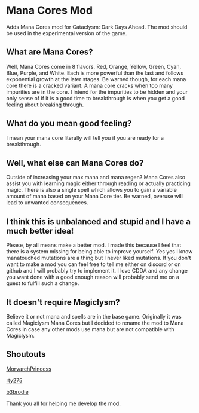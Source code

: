 # Mana Cores Mod
Adds Mana Cores mod for Cataclysm: Dark Days Ahead. The mod should be used in the experimental version of the game.
## What are Mana Cores?
Well, Mana Cores come in 8 flavors. Red, Orange, Yellow, Green, Cyan, Blue, Purple, and White. Each is more powerful than the last and follows exponential growth at the later stages. Be warned though, for each mana core there is a cracked variant. A mana core cracks when too many impurities are in the core. I intend for the impurities to be hidden and your only sense of if it is a good time to breakthrough is when you get a good feeling about breaking through. 
## What do you mean good feeling?
I mean your mana core literally will tell you if you are ready for a breakthrough.
## Well, what else can Mana Cores do?
Outside of increasing your max mana and mana regen? Mana Cores also assist you with learning magic either through reading or actually practicing magic. There is also a single spell which allows you to gain a variable amount of mana based on your Mana Core tier. Be warned, overuse will lead to unwanted consequences.
## I think this is unbalanced and stupid and I have a much better idea!
Please, by all means make a better mod. I made this because I feel that there is a system missing for being able to improve yourself. Yes yes I know manatouched mutations are a thing but I never liked mutations. If you don't want to make a mod you can feel free to tell me either on discord or on github and I will probably try to implement it. I love CDDA and any change you want done with a good enough reason will probably send me on a quest to fulfill such a change.
## It doesn't require Magiclysm?
Believe it or not mana and spells are in the base game. Originally it was called Magiclysm Mana Cores but I decided to rename the mod to Mana Cores in case any other mods use mana but are not compatible with Magiclysm.
## Shoutouts
[MorvarchPrincess](https://github.com/MorvarchPrincess)

[rty275](https://github.com/rty275)

[b3brodie](https://github.com/b3brodie)

Thank you all for helping me develop the mod.
